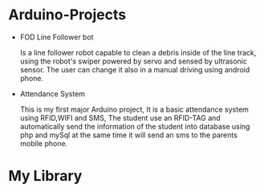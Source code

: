 # Arduino-Projects

* FOD Line Follower bot
  
  Is a line follower robot capable to clean a debris inside of the line track,
  using the robot's swiper powered by servo and sensed by ultrasonic sensor. The user can change it also in a manual driving using android phone.
  
* Attendance System
  
  This is my first major Arduino project, It is a basic attendance system using RFID,WIFI and SMS, The student use an RFID-TAG and automatically send the information of the student into database using php and mySql at the same time it will send an sms to the parents mobile phone.
  
  
  
# My Library
